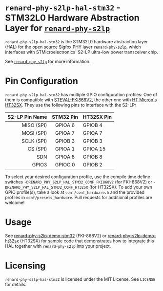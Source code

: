 # `renard-phy-s2lp-hal-stm32` - STM32L0 Hardware Abstraction Layer for [`renard-phy-s2lp`](https://github.com/Jeija/renard-phy-s2lp)

`renard-phy-s2lp-hal-stm32` is the STM32L0 hardware abstraction layer (HAL) for the open source Sigfox PHY layer [`renard-phy-s2lp`](https://github.com/Jeija/renard-phy-s2lp), which interfaces with STMicroelectronics' S2-LP ultra-low power transceiver chip.

See [`renard-phy-s2lp`](https://github.com/Jeija/renard-phy-s2lp) for more information.

# Pin Configuration
`renard-phy-s2lp-hal-stm32` has multiple GPIO configuration profiles: One of them is compatible with [STEVAL-FKI868V2](https://www.st.com/en/evaluation-tools/steval-fki868v2.html), the other one with [HT Micron's HT32SX](https://github.com/htmicron/ht32sx). They use the following pins to interface with the S2-LP:

S2-LP Pin Name | STM32 Pin | HT32SX Pin
---:|:---:|:---
MISO (SPI) | GPIOA 6 | GPIOB 4
MOSI (SPI) | GPIOA 7 | GPIOA 7
SCLK (SPI) | GPIOB 3 | GPIOB 3
CS (SPI) | GPIOA 1 | GPIOA 15
SDN | GPIOA 8 | GPIOB 8
GPIO3 | GPIOC 0 | GPIOB 2

To select your desired configuration profile, use the compile time define switches `-DRENARD_PHY_S2LP_HAL_STM32_CONF_FKI868V2` (for FKI-868V2) or `-DRENARD_PHY_S2LP_HAL_STM32_CONF_HT32SX` (for HT32SX). To add your own GPIO profile(s), take a look at `conf/conf_hardware.h` and the provided profiles in `conf/presets_hardware`. Pull requests for additional profiles are welcome!

# Usage
See [renard-phy-s2lp-demo-stm32](https://github.com/Jeija/renard-phy-s2lp-demo-stm32/) (FKI-868V2) or [renard-phy-s2lp-demo-ht32sx](https://github.com/Jeija/renard-phy-s2lp-demo-stm32/) (HT32SX) for sample code that demonstrates how to integrate this HAL together with `renard-phy-s2lp` into your project.

# Licensing
`renard-phy-s2lp-hal-stm32` is licensed under the MIT License. See `LICENSE` for details.